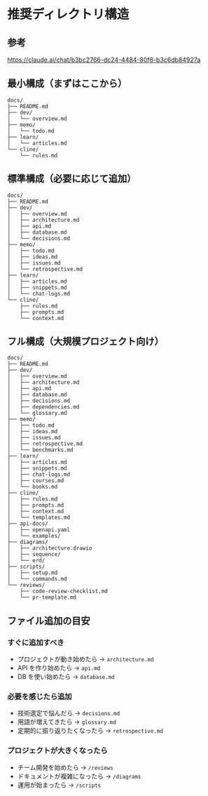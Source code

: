 # 推奨ディレクトリ構造

## 参考

https://claude.ai/chat/b3bc2766-dc24-4484-80f6-b3c6db84927a

## 最小構成（まずはここから）

```
docs/
├── README.md
├── dev/
│   └── overview.md
├── memo/
│   └── todo.md
├── learn/
│   └── articles.md
└── cline/
    └── rules.md
```

## 標準構成（必要に応じて追加）

```
docs/
├── README.md
├── dev/
│   ├── overview.md
│   ├── architecture.md
│   ├── api.md
│   ├── database.md
│   └── decisions.md
├── memo/
│   ├── todo.md
│   ├── ideas.md
│   ├── issues.md
│   └── retrospective.md
├── learn/
│   ├── articles.md
│   ├── snippets.md
│   └── chat-logs.md
└── cline/
    ├── rules.md
    ├── prompts.md
    └── context.md
```

## フル構成（大規模プロジェクト向け）

```
docs/
├── README.md
├── dev/
│   ├── overview.md
│   ├── architecture.md
│   ├── api.md
│   ├── database.md
│   ├── decisions.md
│   ├── dependencies.md
│   └── glossary.md
├── memo/
│   ├── todo.md
│   ├── ideas.md
│   ├── issues.md
│   ├── retrospective.md
│   └── benchmarks.md
├── learn/
│   ├── articles.md
│   ├── snippets.md
│   ├── chat-logs.md
│   ├── courses.md
│   └── books.md
├── cline/
│   ├── rules.md
│   ├── prompts.md
│   ├── context.md
│   └── templates.md
├── api-docs/
│   ├── openapi.yaml
│   └── examples/
├── diagrams/
│   ├── architecture.drawio
│   ├── sequence/
│   └── erd/
├── scripts/
│   ├── setup.md
│   └── commands.md
└── reviews/
    ├── code-review-checklist.md
    └── pr-template.md
```

## ファイル追加の目安

### すぐに追加すべき

- プロジェクトが動き始めたら → `architecture.md`
- API を作り始めたら → `api.md`
- DB を使い始めたら → `database.md`

### 必要を感じたら追加

- 技術選定で悩んだら → `decisions.md`
- 用語が増えてきたら → `glossary.md`
- 定期的に振り返りたくなったら → `retrospective.md`

### プロジェクトが大きくなったら

- チーム開発を始めたら → `/reviews`
- ドキュメントが複雑になったら → `/diagrams`
- 運用が始まったら → `/scripts`
